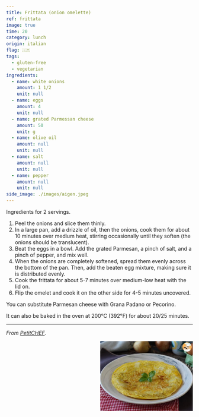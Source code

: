 ```yaml
---
title: Frittata (onion omelette)
ref: frittata
image: true
time: 20
category: lunch
origin: italian
flag: 🇮🇹
tags:
  - gluten-free
  - vegetarian
ingredients:
  - name: white onions
    amount: 1 1/2
    unit: null
  - name: eggs
    amount: 4
    unit: null
  - name: grated Parmessan cheese
    amount: 50
    unit: g
  - name: olive oil
    amount: null
    unit: null
  - name: salt
    amount: null
    unit: null
  - name: pepper
    amount: null
    unit: null
side_image: ./images/aigen.jpeg
---
```


Ingredients for 2 servings.

1. Peel the onions and slice them thinly.
2. In a large pan, add a drizzle of oil, then the onions, cook them for about 10 minutes over medium heat, stirring occasionally until they soften (the onions should be translucent).
3. Beat the eggs in a bowl. Add the grated Parmesan, a pinch of salt, and a pinch of pepper, and mix well.
4. When the onions are completely softened, spread them evenly across the bottom of the pan. Then, add the beaten egg mixture, making sure it is distributed evenly. 
5. Cook the frittata for about 5-7 minutes over medium-low heat with the lid on.
6.  Flip the omelet and cook it on the other side for 4-5 minutes uncovered.

You can substitute Parmesan cheese with Grana Padano or Pecorino.

It can also be baked in the oven at 200°C (392°F) for about 20/25 minutes.

---

_From [PetitCHEF](https://www.petitchef.es/recetas/plato/frittata-de-cebolla-la-tortilla-perfecta-para-una-comida-expres-fid-1581101)._

<img src="images/frittata.jpg" style="width:250px; float:right;"/>